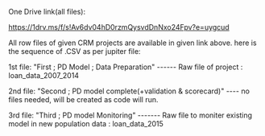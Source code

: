 One Drive link(all files):

https://1drv.ms/f/s!Av6dv04hD0rzmQysvdDnNxo24Fpv?e=uygcud


All row files of given CRM projects are available in given link above. here is the sequence of .CSV as per jupiter file:


1st file:    "First ; PD Model ; Data Preparation" ------  Raw file of project : loan_data_2007_2014


2nd file:   "Second ; PD model complete(+validation & scorecard)" ---- no files needed, will be created as code will run.

	
3rd file:   "Third ; PD model Monitoring" ------- Raw file to moniter existing model in new population data : loan_data_2015
